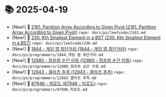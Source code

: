 # 📚 2025-04-19
- [New!] 📗 [2161. Partition Array According to Given Pivot (2161. Partition Array According to Given Pivot)](https://til.qriosity.dev/featured/ps/leetcode/2161) `repo: docs/ps/leetcode/2161.md`
- [New!] 📗 [230. Kth Smallest Element in a BST (230. Kth Smallest Element in a BST)](https://til.qriosity.dev/featured/ps/leetcode/230) `repo: docs/ps/leetcode/230.md`
- [New!] 📗 [1844 - 게임 맵 최단거리 (1844 - 게임 맵 최단거리)](https://til.qriosity.dev/featured/ps/programmers/1844_게임%20맵%20최단거리) `repo: docs/ps/programmers/1844_게임 맵 최단거리.md`
- [New!] 📗 [12980 - 점프와 순간 이동 (12980 - 점프와 순간 이동)](https://til.qriosity.dev/featured/ps/programmers/12980_점프와%20순간%20이동) `repo: docs/ps/programmers/12980_점프와 순간 이동.md`
- [New!] 📗 [12943 - 콜라츠 추측 (12943 - 콜라츠 추측)](https://til.qriosity.dev/featured/ps/programmers/12943_콜라츠%20추측) `repo: docs/ps/programmers/12943_콜라츠 추측.md`
- [New!] 📗 [87946 - 피로도 (87946 - 피로도)](https://til.qriosity.dev/featured/ps/programmers/87946_피로도) `repo: docs/ps/programmers/87946_피로도.md`
